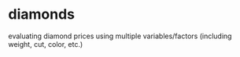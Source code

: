 # diamonds
evaluating diamond prices using multiple variables/factors (including weight, cut, color, etc.)
